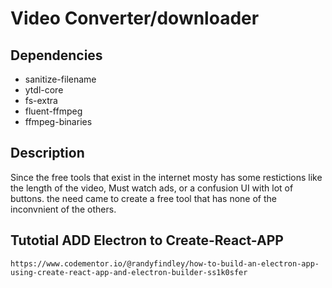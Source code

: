 # Video Converter/downloader

## Dependencies

- sanitize-filename
- ytdl-core
- fs-extra
- fluent-ffmpeg
- ffmpeg-binaries

## Description

Since the free tools that exist in the internet mosty has some restictions like the length of the video, Must watch ads, or a confusion UI with lot of buttons. the need came to create a free tool that has none of the inconvnient of the others. 

## Tutotial ADD Electron to Create-React-APP

`https://www.codementor.io/@randyfindley/how-to-build-an-electron-app-using-create-react-app-and-electron-builder-ss1k0sfer`